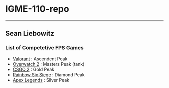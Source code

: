 # IGME-110-repo
---
## Sean Liebowitz

### List of Competetive FPS Games
- [Valorant](https://playvalorant.com/en-us/) : Ascendent Peak
- [Overwatch 2](https://overwatch.blizzard.com/en-us/) : Masters Peak (tank)
- [CSGO 2](https://www.counter-strike.net/cs2) : Gold Peak
- [Rainbow Six Siege](https://www.ubisoft.com/en-us/game/rainbow-six/siege) : Diamond Peak
- [Apex Legends]([https://www.splitgate.com/](https://www.ea.com/games/apex-legends)) : Silver Peak 

